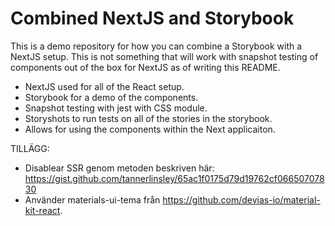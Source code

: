 # Combined NextJS and Storybook

This is a demo repository for how you can combine a Storybook with a NextJS setup. This is not something that will work with snapshot testing of components out of the box for NextJS as of writing this README.

- NextJS used for all of the React setup.
- Storybook for a demo of the components.
- Snapshot testing with jest with CSS module.
- Storyshots to run tests on all of the stories in the storybook.
- Allows for using the components within the Next applicaiton.


TILLÄGG:
- Disablear SSR genom metoden beskriven här: https://gist.github.com/tannerlinsley/65ac1f0175d79d19762cf06650707830 
- Använder materials-ui-tema från https://github.com/devias-io/material-kit-react.


